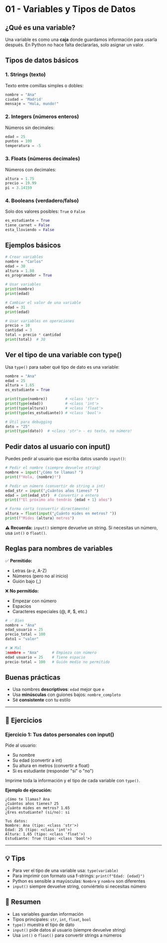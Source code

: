 # 01 - Variables y Tipos de Datos

## ¿Qué es una variable?

Una variable es como una **caja** donde guardamos información para usarla después. En Python no hace falta declararlas, solo asignar un valor.

## Tipos de datos básicos

### 1. Strings (texto)

Texto entre comillas simples o dobles:

```python
nombre = "Ana"
ciudad = 'Madrid'
mensaje = "Hola, mundo!"
```

### 2. Integers (números enteros)

Números sin decimales:

```python
edad = 25
puntos = 100
temperatura = -5
```

### 3. Floats (números decimales)

Números con decimales:

```python
altura = 1.75
precio = 19.99
pi = 3.14159
```

### 4. Booleans (verdadero/falso)

Solo dos valores posibles: `True` o `False`

```python
es_estudiante = True
tiene_carnet = False
esta_lloviendo = False
```

## Ejemplos básicos

```python
# Crear variables
nombre = "Carlos"
edad = 30
altura = 1.80
es_programador = True

# Usar variables
print(nombre)
print(edad)

# Cambiar el valor de una variable
edad = 31
print(edad)

# Usar variables en operaciones
precio = 10
cantidad = 3
total = precio * cantidad
print(total)  # 30
```

## Ver el tipo de una variable con type()

Usa `type()` para saber qué tipo de dato es una variable:

```python
nombre = "Ana"
edad = 25
altura = 1.65
es_estudiante = True

print(type(nombre))        # <class 'str'>
print(type(edad))          # <class 'int'>
print(type(altura))        # <class 'float'>
print(type(es_estudiante)) # <class 'bool'>

# Útil para debugging
dato = "25"
print(type(dato))  # <class 'str'> - es texto, no número!
```

## Pedir datos al usuario con input()

Puedes pedir al usuario que escriba datos usando `input()`:

```python
# Pedir el nombre (siempre devuelve string)
nombre = input("¿Cómo te llamas? ")
print(f"Hola, {nombre}!")

# Pedir un número (convertir de string a int)
edad_str = input("¿Cuántos años tienes? ")
edad = int(edad_str)  # Convertir a entero
print(f"El próximo año tendrás {edad + 1} años")

# Forma corta (convertir directamente)
altura = float(input("¿Cuánto mides en metros? "))
print(f"Mides {altura} metros")
```

**⚠️ Recuerda:** `input()` siempre devuelve un string. Si necesitas un número, usa `int()` o `float()`.

## Reglas para nombres de variables

✅ **Permitido:**
- Letras (a-z, A-Z)
- Números (pero no al inicio)
- Guión bajo (_)

❌ **No permitido:**
- Empezar con número
- Espacios
- Caracteres especiales (@, #, $, etc.)

```python
# ✅ Bien
nombre = "Ana"
edad_usuario = 25
precio_total = 100
dato1 = "valor"

# ❌ Mal
1nombre = "Ana"      # Empieza con número
edad usuario = 25    # Tiene espacio
precio-total = 100   # Guión medio no permitido
```

## Buenas prácticas

- Usa nombres **descriptivos**: `edad` mejor que `e`
- Usa **minúsculas** con guiones bajos: `nombre_completo`
- Sé **consistente** con tu estilo

---

## 📝 Ejercicios

### Ejercicio 1: Tus datos personales con input()

Pide al usuario:
- Su nombre
- Su edad (convertir a int)
- Su altura en metros (convertir a float)
- Si es estudiante (responder "si" o "no")

Imprime toda la información y el tipo de cada variable con `type()`.

**Ejemplo de ejecución:**
```
¿Cómo te llamas? Ana
¿Cuántos años tienes? 25
¿Cuánto mides en metros? 1.65
¿Eres estudiante? (si/no): si

Tus datos:
Nombre: Ana (tipo: <class 'str'>)
Edad: 25 (tipo: <class 'int'>)
Altura: 1.65 (tipo: <class 'float'>)
Estudiante: True (tipo: <class 'bool'>)
```

---

## 💡 Tips

- Para ver el tipo de una variable usa: `type(variable)`
- Para imprimir con formato usa f-strings: `print(f"Edad: {edad}")`
- Python es sensible a mayúsculas: `Nombre` y `nombre` son diferentes
- `input()` siempre devuelve string, conviértelo si necesitas número

## 🎯 Resumen

- Las variables guardan información
- Tipos principales: `str`, `int`, `float`, `bool`
- `type()` muestra el tipo de dato
- `input()` pide datos al usuario (siempre devuelve string)
- Usa `int()` o `float()` para convertir strings a números
